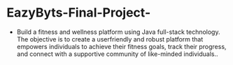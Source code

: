 # EazyByts-Final-Project-
- Build a fitness and wellness platform using Java full-stack technology. The objective is to create a userfriendly and robust platform that empowers individuals to achieve their fitness goals, track their progress, and connect with a supportive community of like-minded individuals..
